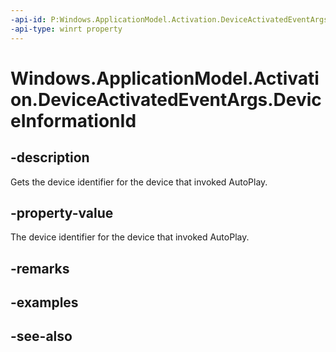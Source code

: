 ```yaml
---
-api-id: P:Windows.ApplicationModel.Activation.DeviceActivatedEventArgs.DeviceInformationId
-api-type: winrt property
---
```


<!-- Property syntax
public string DeviceInformationId { get; }
-->

# Windows.ApplicationModel.Activation.DeviceActivatedEventArgs.DeviceInformationId

## -description
Gets the device identifier for the device that invoked AutoPlay.

## -property-value
The device identifier for the device that invoked AutoPlay.

## -remarks

## -examples

## -see-also
